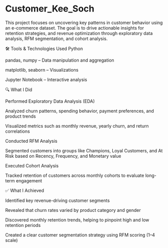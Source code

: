 # Customer_Kee_Soch

This project focuses on uncovering key patterns in customer behavior using an e-commerce dataset. The goal is to drive actionable insights for retention strategies, and revenue optimization through exploratory data analysis, RFM segmentation, and cohort analysis.

🛠 Tools & Technologies Used
Python

pandas, numpy – Data manipulation and aggregation

matplotlib, seaborn – Visualizations

Jupyter Notebook – Interactive analysis

🔍 What I Did

Performed Exploratory Data Analysis (EDA)

Analyzed churn patterns, spending behavior, payment preferences, and product trends

Visualized metrics such as monthly revenue, yearly churn, and return correlations

Conducted RFM Analysis

Segmented customers into groups like Champions, Loyal Customers, and At Risk based on Recency, Frequency, and Monetary value

Executed Cohort Analysis

Tracked retention of customers across monthly cohorts to evaluate long-term engagement

✅ What I Achieved

Identified key revenue-driving customer segments

Revealed that churn rates varied by product category and gender

Discovered monthly retention trends, helping to pinpoint high and low retention periods

Created a clear customer segmentation strategy using RFM scoring (1–4 scale)



